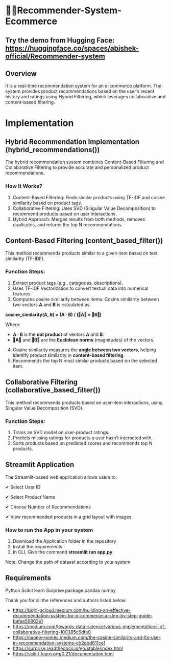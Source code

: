 # 🛒🚀Recommender-System-Ecommerce

## Try the demo from Hugging Face: https://huggingface.co/spaces/abishek-official/Recommender-system 

## Overview
It is a real-time recommendation system for an e-commerce platform. The system provides product recommendations based on the user’s recent history and ratings using Hybrid Filtering, which leverages collaborative and content-based filtering.
# Implementation
## Hybrid Recommendation Implementation (hybrid_recommendations())
The hybrid recommendation system combines Content-Based Filtering and Collaborative Filtering to provide accurate and personalized product recommendations.
### How It Works?
1. Content-Based Filtering: Finds similar products using TF-IDF and cosine similarity based on product tags.
2. Collaborative Filtering: Uses SVD (Singular Value Decomposition) to recommend products based on user interactions.
3. Hybrid Approach: Merges results from both methods, removes duplicates, and returns the top N recommendations.

## Content-Based Filtering (content_based_filter())
This method recommends products similar to a given item based on text similarity (TF-IDF).

### Function Steps:
1. Extract product tags (e.g., categories, descriptions).
2. Uses TF-IDF Vectorization to convert textual data into numerical features.
3. Computes cosine similarity between items. 
Cosine similarity between two vectors **A** and **B** is calculated as:

**cosine_similarity(A, B) = (A · B) / (‖A‖ × ‖B‖)**

Where:  
- **A · B** is the **dot product** of vectors **A** and **B**.  
- **‖A‖** and **‖B‖** are the **Euclidean norms** (magnitudes) of the vectors.  

4. Cosine similarity measures the **angle between two vectors**, helping identify product similarity in **content-based filtering**.
5. Recommends the top N most similar products based on the selected item.

## Collaborative Filtering (collaborative_based_filter())
This method recommends products based on user-item interactions, using Singular Value Decomposition (SVD).

### Function Steps:
1. Trains an SVD model on user-product ratings.
2. Predicts missing ratings for products a user hasn’t interacted with.
3. Sorts products based on predicted scores and recommends top N products.

## Streamlit Application
The Streamlit-based web application allows users to: 

✔ Select User ID

✔ Select Product Name

✔ Choose Number of Recommendations

✔ View recommended products in a grid layout with images

### How to run the App in your system
1. Download the Application folder in the repository
2. Install the requirements
3. In CLI, Give the command **streamlit run app.py**

Note: Change the path of dataset according to your system

## Requirements
Python
Scikit learn
Surprise package
pandas
numpy

Thank you for all the references and authors listed below:
* https://bgiri-gcloud.medium.com/building-an-effective-recommendation-system-for-e-commerce-a-step-by-step-guide-bafae59862e1
* https://medium.com/towards-data-science/various-implementations-of-collaborative-filtering-100385c6dfe0
* https://naomy-gomes.medium.com/the-cosine-similarity-and-its-use-in-recommendation-systems-cb2ebd811ce1
* https://surprise.readthedocs.io/en/stable/index.html
* https://scikit-learn.org/0.21/documentation.html

